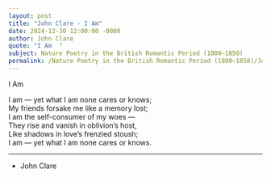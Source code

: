 ```yaml
---
layout: post
title: "John Clare - I Am"
date: 2024-12-30 12:00:00 -0000
author: John Clare
quote: "I Am  "
subject: Nature Poetry in the British Romantic Period (1800–1850)
permalink: /Nature Poetry in the British Romantic Period (1800–1850)/John Clare/John Clare - I Am
---
```


I Am  

I am — yet what I am none cares or knows;  
My friends forsake me like a memory lost;  
I am the self-consumer of my woes —  
They rise and vanish in oblivion’s host,  
Like shadows in love’s frenzied stoush;  
I am — yet what I am none cares or knows.

---

- John Clare
